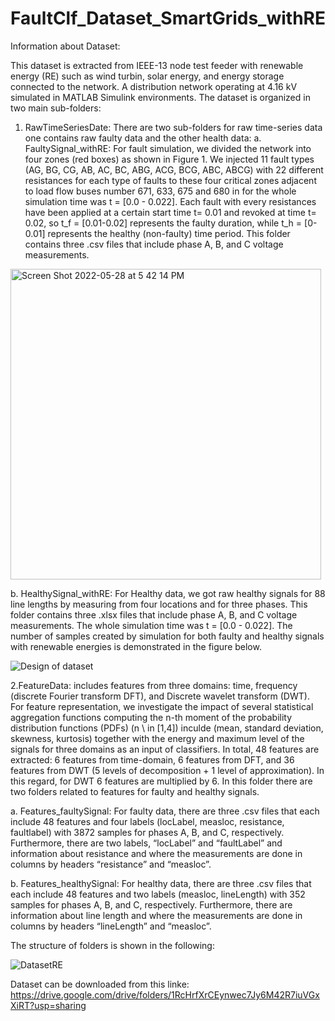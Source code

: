 # FaultClf_Dataset_SmartGrids_withRE

Information about Dataset:

This dataset is extracted from IEEE-13 node test feeder with renewable energy (RE) such as  wind turbin, solar energy, and energy storage connected to the network. A distribution network operating at 4.16 kV simulated in MATLAB Simulink environments. The dataset is organized in two main sub-folders:

1. RawTimeSeriesDate: There are two sub-folders for raw time-series data one contains raw faulty data and the other health data: 
a. FaultySignal_withRE: For fault simulation, we divided the network into four zones (red boxes) as shown in Figure 1. We injected 11 fault types (AG, BG, CG, AB, AC, BC, ABG, ACG, BCG, ABC, ABCG) with 22 different resistances for each type of faults to these four critical zones adjacent to load flow buses number 671, 633, 675 and 680 in for the whole simulation time was t = [0.0 - 0.022]. Each fault with every resistances have been applied at a certain start time t= 0.01 and revoked at time t= 0.02, so t_f = [0.01-0.02] represents the faulty duration, while t_h = [0-0.01] represents the healthy (non-faulty) time period. This folder contains three .csv files that include phase A, B, and C voltage measurements.

<img width="497" alt="Screen Shot 2022-05-28 at 5 42 14 PM" src="https://user-images.githubusercontent.com/38736959/172878749-e7b9beaf-7b96-4d4e-8ef5-46a95785eba2.png">


b. HealthySignal_withRE: For Healthy data, we got raw healthy signals for 88 line lengths by measuring from four locations and for three phases. This folder contains three .xlsx files that include phase A, B, and C voltage measurements. The whole simulation time was t = [0.0 - 0.022]. The number of samples created by simulation for both faulty and healthy signals with renewable energies is demonstrated in the figure below.

![Design of dataset](https://user-images.githubusercontent.com/38736959/172881783-64986151-3951-461b-b28a-4f8ce62dc346.png)


2.FeatureData: includes features from three domains: time, frequency (discrete Fourier transform DFT), and Discrete wavelet transform (DWT).
For feature representation, we investigate the impact of several statistical aggregation functions computing the n-th moment of the probability distribution functions (PDFs) (n \ in [1,4]) inculde (mean, standard deviation, skewness, kurtosis) together with the energy and maximum level of the signals for three domains as an input of classifiers. In total, 48 features are extracted: 6 features from time-domain, 6 features from DFT, and 36 features from DWT (5 levels of decomposition + 1 level of approximation). In this regard, for DWT 6 features are multiplied by 6. In this folder there are two folders related to features for faulty and healthy signals.

a. Features_faultySignal: For faulty data, there are three .csv files that each include 48 features and four labels (locLabel, measloc, resistance, faultlabel) with 3872 samples for phases A, B, and C, respectively. Furthermore, there are two labels, “locLabel” and “faultLabel” and information about resistance and where the measurements are done in columns by headers “resistance” and “measloc”.

b. Features_healthySignal: For healthy data, there are three .csv files that each include 48 features and two labels (measloc, lineLength) with 352 samples for phases A, B, and C, respectively. Furthermore, there are information about line length and where the measurements are done in columns by headers “lineLength” and “measloc”.

The structure of folders is shown in the following:

![DatasetRE](https://user-images.githubusercontent.com/38736959/172888266-dc432062-6212-4f5b-a319-39e7291e6a46.png)

Dataset can be downloaded from this linke: https://drive.google.com/drive/folders/1RcHrfXrCEynwec7Jy6M42R7iuVGxXiRT?usp=sharing
